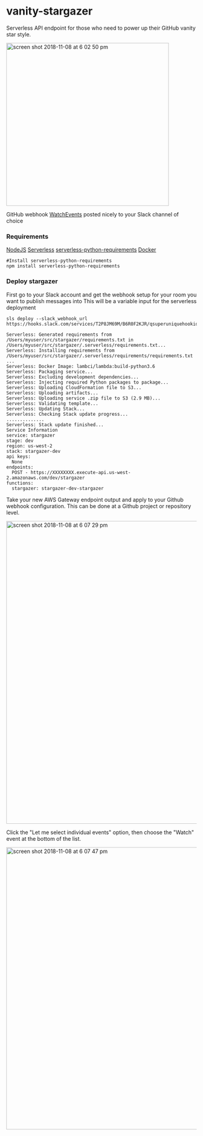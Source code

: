 # vanity-stargazer

Serverless API endpoint for those who need to power up their GitHub vanity star style.

<img width="430" alt="screen shot 2018-11-08 at 6 02 50 pm" src="https://user-images.githubusercontent.com/538171/48238656-992d4500-e380-11e8-853c-42a1355c10ff.png"> 

GitHub webhook [WatchEvents](https://developer.github.com/v3/activity/events/types/#watchevent) posted nicely to your Slack channel of choice


### Requirements

[NodeJS](https://nodejs.org/en/download/)
[Serverless](https://serverless.com/framework/docs/providers/aws/guide/installation/)
[serverless-python-requirements](https://www.npmjs.com/package/serverless-python-requirements)
[Docker](https://docs.docker.com/install/)

```
#Install serverless-python-requirements
npm install serverless-python-requirements
```

### Deploy stargazer

First go to your Slack account and get the webhook setup for your room you want to publish messages into
This will be a variable input for the serverless deployment

```
sls deploy --slack_webhook_url https://hooks.slack.com/services/T2P8JM69M/B6R0F2KJR/qsuperuniquehookid

Serverless: Generated requirements from /Users/myuser/src/stargazer/requirements.txt in /Users/myuser/src/stargazer/.serverless/requirements.txt...
Serverless: Installing requirements from /Users/myuser/src/stargazer/.serverless/requirements/requirements.txt ...
Serverless: Docker Image: lambci/lambda:build-python3.6
Serverless: Packaging service...
Serverless: Excluding development dependencies...
Serverless: Injecting required Python packages to package...
Serverless: Uploading CloudFormation file to S3...
Serverless: Uploading artifacts...
Serverless: Uploading service .zip file to S3 (2.9 MB)...
Serverless: Validating template...
Serverless: Updating Stack...
Serverless: Checking Stack update progress...
..............
Serverless: Stack update finished...
Service Information
service: stargazer
stage: dev
region: us-west-2
stack: stargazer-dev
api keys:
  None
endpoints:
  POST - https://XXXXXXXX.execute-api.us-west-2.amazonaws.com/dev/stargazer
functions:
  stargazer: stargazer-dev-stargazer
```

Take your new AWS Gateway endpoint output and apply to your Github webhook configuration. This can be done at a Github project or repository level.

<img width="799" alt="screen shot 2018-11-08 at 6 07 29 pm" src="https://user-images.githubusercontent.com/538171/48238872-7a7b7e00-e381-11e8-989a-9d26ae6c6b77.png">

Click the "Let me select individual events" option, then choose the "Watch" event at the bottom of the list.

<img width="745" alt="screen shot 2018-11-08 at 6 07 47 pm" src="https://user-images.githubusercontent.com/538171/48238862-70597f80-e381-11e8-8614-a4e4b083414c.png">
